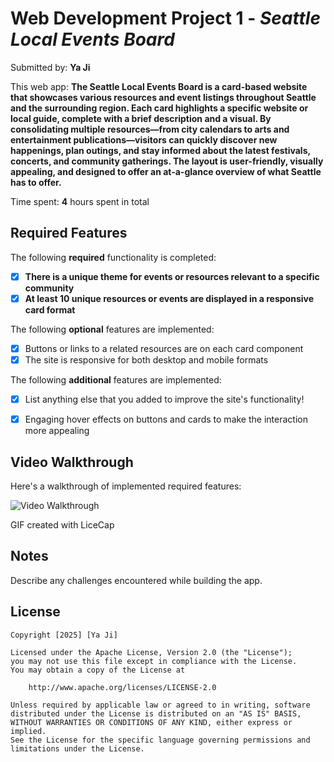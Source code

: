# Web Development Project 1 - *Seattle Local Events Board*

Submitted by: **Ya Ji**

This web app: **The Seattle Local Events Board is a card-based website that showcases various resources and event listings throughout Seattle and the surrounding region. Each card highlights a specific website or local guide, complete with a brief description and a visual. By consolidating multiple resources—from city calendars to arts and entertainment publications—visitors can quickly discover new happenings, plan outings, and stay informed about the latest festivals, concerts, and community gatherings. The layout is user-friendly, visually appealing, and designed to offer an at-a-glance overview of what Seattle has to offer.**

Time spent: **4** hours spent in total

## Required Features

The following **required** functionality is completed:

- [x] **There is a unique theme for events or resources relevant to a specific community**
- [x] **At least 10 unique resources or events are displayed in a responsive card format**

The following **optional** features are implemented:

- [x] Buttons or links to a related resources are on each card component
- [x] The site is responsive for both desktop and mobile formats

The following **additional** features are implemented:

* [x] List anything else that you added to improve the site's functionality!

- [x] Engaging hover effects on buttons and cards to make the interaction more appealing


## Video Walkthrough

Here's a walkthrough of implemented required features:

<img src='https://private-user-images.githubusercontent.com/181181004/418262729-38d52b59-e1f9-4209-8518-7611d33740da.gif?jwt=eyJhbGciOiJIUzI1NiIsInR5cCI6IkpXVCJ9.eyJpc3MiOiJnaXRodWIuY29tIiwiYXVkIjoicmF3LmdpdGh1YnVzZXJjb250ZW50LmNvbSIsImtleSI6ImtleTUiLCJleHAiOjE3NDA4MjEzMzgsIm5iZiI6MTc0MDgyMTAzOCwicGF0aCI6Ii8xODExODEwMDQvNDE4MjYyNzI5LTM4ZDUyYjU5LWUxZjktNDIwOS04NTE4LTc2MTFkMzM3NDBkYS5naWY_WC1BbXotQWxnb3JpdGhtPUFXUzQtSE1BQy1TSEEyNTYmWC1BbXotQ3JlZGVudGlhbD1BS0lBVkNPRFlMU0E1M1BRSzRaQSUyRjIwMjUwMzAxJTJGdXMtZWFzdC0xJTJGczMlMkZhd3M0X3JlcXVlc3QmWC1BbXotRGF0ZT0yMDI1MDMwMVQwOTIzNThaJlgtQW16LUV4cGlyZXM9MzAwJlgtQW16LVNpZ25hdHVyZT1jOTAxNmJlYTI4YmVhYWY2Y2ExMjc4OGEwYzY1Zjc0NmZiMGQwMTBiODc1NTAyZDYwZjQwNTVkNTRmMmE0NDA3JlgtQW16LVNpZ25lZEhlYWRlcnM9aG9zdCJ9.aUG8nKxcnowAsynyKyVBI2w5U7QLp09iwoY2pk8EGC4' title='Video Walkthrough' width='' alt='Video Walkthrough' />

<!-- Replace this with whatever GIF tool you used! -->
GIF created with LiceCap  
<!-- Recommended tools:
[Kap](https://getkap.co/) for macOS
[ScreenToGif](https://www.screentogif.com/) for Windows
[peek](https://github.com/phw/peek) for Linux. -->

## Notes

Describe any challenges encountered while building the app.

## License

    Copyright [2025] [Ya Ji]

    Licensed under the Apache License, Version 2.0 (the "License");
    you may not use this file except in compliance with the License.
    You may obtain a copy of the License at

        http://www.apache.org/licenses/LICENSE-2.0

    Unless required by applicable law or agreed to in writing, software
    distributed under the License is distributed on an "AS IS" BASIS,
    WITHOUT WARRANTIES OR CONDITIONS OF ANY KIND, either express or implied.
    See the License for the specific language governing permissions and
    limitations under the License.